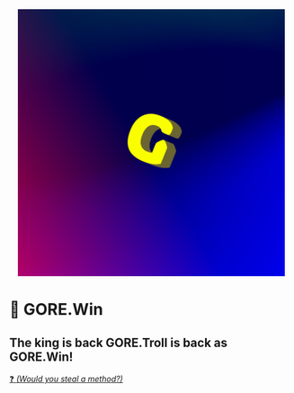 <div align="center">
<img width="475" height="475" alt="GHBanner" src="https://github.com/GORE-MODS/Shit-forgit/blob/main/G.Troll.png" />
</div>

# 👑 GORE.Win
## The king is back GORE.Troll is back as GORE.Win!
[❓ *(Would you steal a method?)*](https://www.youtube.com/watch?v=zMBqPdMzZ9E)
